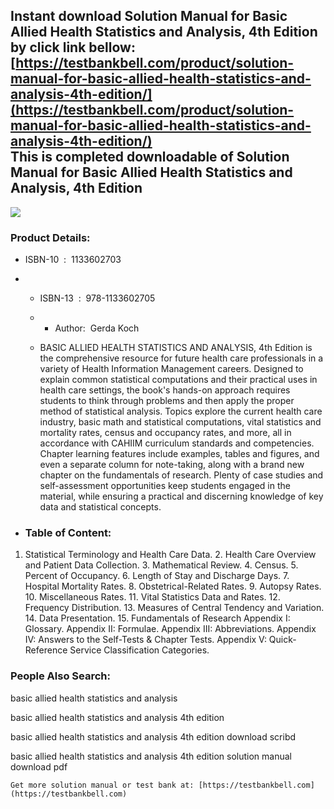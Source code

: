 Instant download **Solution Manual for Basic Allied Health Statistics and Analysis, 4th Edition** by click link bellow:  
[https://testbankbell.com/product/solution-manual-for-basic-allied-health-statistics-and-analysis-4th-edition/](https://testbankbell.com/product/solution-manual-for-basic-allied-health-statistics-and-analysis-4th-edition/)  
This is completed downloadable of Solution Manual for Basic Allied Health Statistics and Analysis, 4th Edition
--------------------------------------------------------------------------------------------------------------


![](https://testbankbell.com/wp-content/uploads/2023/05/Solution-Manual-for-Basic-Allied-Health-Statistics-and-Analysis-4th-Edition-228x228-1.jpg)
### Product Details:


* ISBN-10 ‏ : ‎ 1133602703
* * ISBN-13 ‏ : ‎ 978-1133602705
  * * Author:  Gerda Koch
   
  * BASIC ALLIED HEALTH STATISTICS AND ANALYSIS, 4th Edition is the comprehensive resource for future health care professionals in a variety of Health Information Management careers. Designed to explain common statistical computations and their practical uses in health care settings, the book's hands-on approach requires students to think through problems and then apply the proper method of statistical analysis. Topics explore the current health care industry, basic math and statistical computations, vital statistics and mortality rates, census and occupancy rates, and more, all in accordance with CAHIIM curriculum standards and competencies. Chapter learning features include examples, tables and figures, and even a separate column for note-taking, along with a brand new chapter on the fundamentals of research. Plenty of case studies and self-assessment opportunities keep students engaged in the material, while ensuring a practical and discerning knowledge of key data and statistical concepts.
 
* ### Table of Content:




1. Statistical Terminology and Health Care Data. 2. Health Care Overview and Patient Data Collection. 3. Mathematical Review. 4. Census. 5. Percent of Occupancy. 6. Length of Stay and Discharge Days. 7. Hospital Mortality Rates. 8. Obstetrical-Related Rates. 9. Autopsy Rates. 10. Miscellaneous Rates. 11. Vital Statistics Data and Rates. 12. Frequency Distribution. 13. Measures of Central Tendency and Variation. 14. Data Presentation. 15. Fundamentals of Research Appendix I: Glossary. Appendix II: Formulae. Appendix III: Abbreviations. Appendix IV: Answers to the Self-Tests & Chapter Tests. Appendix V: Quick-Reference Service Classification Categories.





### People Also Search:


basic allied health statistics and analysis

basic allied health statistics and analysis 4th edition

basic allied health statistics and analysis 4th edition download scribd

basic allied health statistics and analysis 4th edition solution manual download pdf



    Get more solution manual or test bank at: [https://testbankbell.com](https://testbankbell.com)
